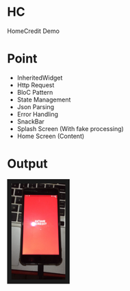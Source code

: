 # HC
HomeCredit Demo


# Point
- InheritedWidget
- Http Request
- BloC Pattern
- State Management 
- Json Parsing
- Error Handling
- SnackBar
- Splash Screen (With fake processing)
- Home Screen (Content)
 
# Output
<a href="https://github.com/opannapo/Flutter-HC/blob/master/screen-output/1.PNG" target="_blank"><img src="https://github.com/opannapo/Flutter-HC/blob/master/screen-output/1.PNG" 
alt="IMAGE ALT TEXT HERE" width="25%" height="25%" border="10" /></a> 
